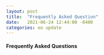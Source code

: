 ```yaml
---
layout: post
title:  "Frequently Asked Question"
date:   2021-06-24 12:44:00 -0400
categories: eo update
---
```


#### Frequently Asked Questions
